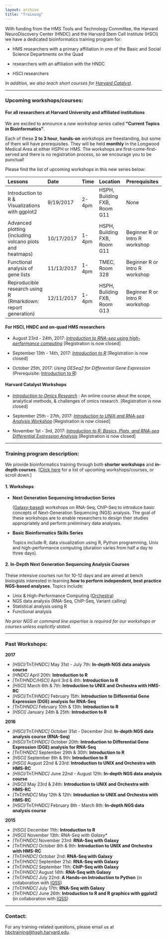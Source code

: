 ```yaml
---
layout: archive
title: "Training"
---
```


With funding from the HMS Tools and Technology Committee, the Harvard NeuroDiscovery Center (HNDC) and the Harvard Stem Cell Institute (HSCI) we have a dedicated bioinformatics training program for:

- HMS researchers with a primary affiliation in one of the Basic and Social Science Departments on the Quad 

- researchers with an affiliation with the HNDC

- HSCI researchers 

*In addition, we also teach short courses for [Harvard Catalyst](http://catalyst.harvard.edu/services/bioinformatics-workshops/).*

---

### Upcoming workshops/courses:

#### For all researchers at Harvard University and affiliated institutions

We are excited to announce a *new workshop series* called **"Current Topics in Bioinformatics"**. 

Each of these **2 to 3 hour**, **hands-on** workshops are freestanding, but some of them will have prerequisites. They will be held **monthly** in the Longwood Medical Area at either HSPH or HMS. The workshops are first-come-first-served and there is no registration process, so we encourage you to be punctual!

Please find the list of upcoming workshops in this new series below:

| Lessons | Date |   Time   | Location | Prerequisites |
|:----------|:----------|:----------|:----------|:----------|
| Introduction to R & Visualizations with ggplot2 | 9/19/2017 | 2-4pm | HSPH, Building FXB, Room G11 | None |
| Advanced plotting (including volcano plots and heatmaps) | 10/17/2017 | 1-4pm | HSPH, Building FXB, Room G11 | Beginner R or Intro R workshop |
| Functional analysis of gene lists | 11/13/2017 | 1-4pm | TMEC, Room 328 | Beginner R or Intro R workshop |
| Reproducible research using R (Rmarkdown: report generation) | 12/11/2017 | 1-4pm | HSPH, Buliding FXB, Room G13 | Beginner R or Intro R workshop |

#### For HSCI, HNDC and on-quad HMS researchers
  
* August 23rd - 24th, 2017: *[Introduction to RNA-seq using high-performance computing](https://wiki.harvard.edu/confluence/pages/viewpage.action?pageId=217225881)* [Registration is now closed]

* September 13th - 14th, 2017: *[Introduction to R](https://wiki.harvard.edu/confluence/pages/viewpage.action?pageId=214443667)*  [Registration is now closed]

* October 25th, 2017: *Using DESeq2 for Differential Gene Expression* (Prerequisite: [Introduction to R](https://wiki.harvard.edu/confluence/pages/viewpage.action?pageId=214443667))

#### Harvard Catalyst Workshops

* *[Introduction to Omics Research](http://catalyst.harvard.edu/services/omics/)* : An online course about the scope, analytical methods, & challenges of omics research. [Registration is now closed]

* September 25th - 27th, 2017: *[Introduction to UNIX and RNA-seq Analysis Workshop](http://catalyst.harvard.edu/services/bioinformatics-workshops/unix.html)*  [Registration is now closed]

* November 1st - 3rd, 2017: *[Introduction to R: Basics, Plots, and RNA-seq Differential Expression Analysis](http://catalyst.harvard.edu/services/bioinformatics-workshops/intro-to-r.html)*  [Registration is now closed]

---

### Training program description:

We provide bioinformatics training through both **shorter workshops** and **in-depth courses**. [[Click here](http://bioinformatics.sph.harvard.edu/training/#upcoming-workshopscourses) for a list of upcoming workshops/courses, or scroll down.]

#### 1. Workshops 

* **Next Generation Sequencing Introduction Series**

	([Galaxy-based](https://wiki.galaxyproject.org/)) workshops on RNA-Seq, ChIP-Seq to introduce basic concepts of Next-Generation Sequencing (NGS) analysis. The goal of these workshops are to enable researchers to design their studies appropriately and perform preliminary data analyses.

* **Basic Bioinformatics Skills Series**	

	Topics include R, data visualization using R, Python programming, Unix and high-performance computing (duration varies from half a day to three days).

#### 2.  In-Depth Next Generation Sequencing Analysis Courses

These intensive courses run for 10-12 days and are aimed at bench biologists interested in learning **how to perform independent, best practice NGS-based analyses**. Topics include:

- Unix & High-Performance Computing ([Orchestra](https://rc.hms.harvard.edu/#orchestra))
- NGS data analysis (RNA-Seq, ChIP-Seq, Variant calling)
- Statistical analysis using R
- Functional analysis

*No prior NGS or command line expertise is required for our workshops or courses unless explicitly stated.*
		
---

### Past Workshops:

**2017**

* *[HSCI/TnT/HNDC]* May 31st - July 7th: **In-depth NGS data analysis course**
* *[HNDC]* April 20th: **Introduction to R**
* *[TnT/HNDC/HSCI]* April 3rd & 4th: **Introduction to R**
* *[HSCI]* March 6th & 7th: **Introduction to UNIX and Orchestra with HMS-RC**
* *[HSCI/TnT/HNDC]* February 15th: **Introduction to Differential Gene Expression (DGE) analysis for RNA-Seq**
* *[TnT/HNDC]* February 10th & 13th: **Introduction to R**
* *[HSCI]* January 24th & 25th: **Introduction to R**

**2016**

* *[HSCI/TnT/HNDC]* October 31st - December 2nd: **In-depth NGS data analysis course (RNA-Seq)**
* *[HSCI/TnT/HNDC]* October 20th: **Introduction to Differential Gene Expression (DGE) analysis for RNA-Seq**
* *[TnT/HNDC]* September 29th & 30th: **Introduction to R**
* *[HSCI]* September 8th & 9th: **Introduction to R**
* *[HSCI]* August 22nd & 23rd: **Introduction to UNIX and Orchestra with HMS-RC**
* *[HSCI/TnT/HNDC]* June 22nd - August 12th: **In-depth NGS data analysis course**
* *[HSCI]* May 23rd & 24th: **Introduction to UNIX and Orchestra with HMS-RC**
* *[TnT/HNDC]* May 12th & 12th: **Introduction to UNIX and Orchestra with HMS-RC**
* *[HSCI/TnT/HNDC]* February 8th - March 8th: **In-depth NGS data analysis course**

**2015**

* *[HSCI]* December 11th: **Introduction to R**
* *[HSCI]* November 13th: *RNA-Seq with Galaxy**
* *[TnT/HNDC]* November 23rd: **RNA-Seq with Galaxy**
* *[TnT/HNDC]* October 8th & 9th: **Introduction to UNIX and Orchestra with HMS-RC**
* *[TnT/HNDC]* October 2nd: **RNA-Seq with Galaxy**
* *[TnT/HNDC]* September 21st: **RNA-Seq with Galaxy**
* *[TnT/HNDC]* September 11th: **ChIP-Seq with Galaxy**
* *[TnT/HNDC]* August 14th: **RNA-Seq with Galaxy**
* *[TnT/HNDC]* July 22nd: **A Hands-on Introduction to Python** (in collaboration with [IQSS](http://www.iq.harvard.edu/))
* *[TnT/HNDC]* July 17th: **RNA-Seq with Galaxy**
* *[TnT/HNDC]* June 26th: **Introduction to R and R graphics with ggplot2** (in collaboration with [IQSS](http://www.iq.harvard.edu/))

---

### Contact:

For any training-related questions, please email us at [hbctraining@hsph.harvard.edu](mailto:hbctraining@hsph.harvard.edu).


